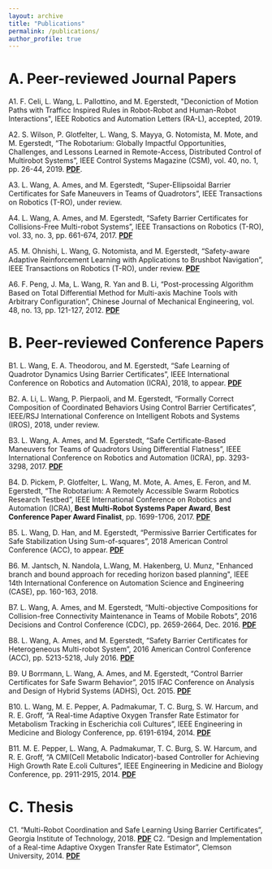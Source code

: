 ```yaml
---
layout: archive
title: "Publications"
permalink: /publications/
author_profile: true
---
```

A. Peer-reviewed Journal Papers
======
A1. F. Celi, L. Wang, L. Pallottino, and M. Egerstedt, "Deconiction of Motion Paths with Trafficc Inspired Rules in Robot-Robot and Human-Robot Interactions", IEEE Robotics and Automation Letters (RA-L), accepted, 2019.

A2. S. Wilson, P. Glotfelter, L. Wang, S. Mayya, G. Notomista, M. Mote, and M. Egerstedt, “The Robotarium: Globally Impactful Opportunities, Challenges, and Lessons Learned in Remote-Access, Distributed Control of Multirobot Systems”, IEEE Control Systems Magazine (CSM), vol. 40, no. 1, pp. 26-44, 2019. [<b>PDF</b>](http://liwanggt.github.io/files/Robotarium_CSM_Impact.pdf). 

A3. L. Wang, A. Ames, and M. Egerstedt, “Super-Ellipsoidal Barrier Certificates for Safe Maneuvers in Teams of Quadrotors”, IEEE Transactions on Robotics (T-RO), under review.

A4. L. Wang, A. Ames, and M. Egerstedt, “Safety Barrier Certificates for Collisions-Free Multi-robot Systems”, IEEE Transactions on Robotics (T-RO), vol. 33, no. 3, pp. 661-674, 2017. [<b>PDF</b>](http://liwanggt.github.io/files/A2_Safe_Swarm.pdf)

A5. M. Ohnishi, L. Wang, G. Notomista, and M. Egerstedt, “Safety-aware Adaptive Reinforcement Learning with Applications to Brushbot Navigation”, IEEE Transactions on Robotics (T-RO), under review. [<b>PDF</b>](http://liwanggt.github.io/files/Safety_Aware_Adaptive_RL.pdf)

A6. F. Peng, J. Ma, L. Wang, R. Yan and B. Li, “Post-processing Algorithm Based on Total Differential Method for Multi-axis Machine Tools with Arbitrary Configuration”, Chinese Journal of Mechanical Engineering, vol. 48, no. 13, pp. 121-127, 2012. [<b>PDF</b>](http://liwanggt.github.io/files/A3_Multi_axis_Machine.pdf)

B. Peer-reviewed Conference Papers
======
B1. L. Wang, E. A. Theodorou, and M. Egerstedt, “Safe Learning of Quadrotor Dynamics Using Barrier Certificates”, IEEE International Conference on Robotics and Automation (ICRA), 2018, to appear. [<b>PDF</b>](http://liwanggt.github.io/files/B1_Safe_learning.pdf)

B2. A. Li, L. Wang, P. Pierpaoli, and M. Egerstedt, “Formally Correct Composition of Coordinated Behaviors Using Control Barrier Certificates”, IEEE/RSJ International Conference on Intelligent Robots and Systems (IROS), 2018, under review.

B3. L. Wang, A. Ames, and M. Egerstedt, “Safe Certificate-Based Maneuvers for Teams of Quadrotors Using Differential Flatness”, IEEE International Conference on Robotics and Automation (ICRA), pp. 3293-3298, 2017. [<b>PDF</b>](http://liwanggt.github.io/files/B2_Quads_barrier.pdf)

B4. D. Pickem, P. Glotfelter, L. Wang, M. Mote, A. Ames, E. Feron, and M. Egerstedt, “The Robotarium: A Remotely Accessible Swarm Robotics Research Testbed”, IEEE International Conference on Robotics and Automation (ICRA), <b> Best Multi-Robot Systems Paper Award</b>, <b> Best Conference Paper Award Finalist</b>, pp. 1699-1706, 2017. [<b>PDF</b>](http://liwanggt.github.io/files/B3_Robotarium.pdf)

B5. L. Wang, D. Han, and M. Egerstedt, “Permissive Barrier Certificates for Safe Stabilization Using Sum-of-squares”, 2018 American Control Conference (ACC), to appear. [<b>PDF</b>](http://liwanggt.github.io/files/B4_SOS.pdf)

B6. M. Jantsch, N. Nandola, L.Wang, M. Hakenberg, U. Munz, "Enhanced branch and bound approach for receding horizon based planning", IEEE 14th International Conference on Automation Science and Engineering (CASE), pp. 160-163, 2018.

B7. L. Wang, A. Ames, and M. Egerstedt, “Multi-objective Compositions for Collision-free Connectivity Maintenance in Teams of Mobile Robots”, 2016 Decisions and Control Conference (CDC), pp. 2659-2664, Dec. 2016. [<b>PDF</b>](http://liwanggt.github.io/files/B5_Composable_Barrier.pdf)

B8. L. Wang, A. Ames, and M. Egerstedt, “Safety Barrier Certificates for Heterogeneous Multi-robot System”, 2016 American Control Conference (ACC), pp. 5213-5218, July 2016. [<b>PDF</b>](http://liwanggt.github.io/files/B6_Hetero_barrier.pdf)

B9. U Borrmann, L. Wang, A. Ames, and M. Egerstedt, “Control Barrier Certificates for Safe Swarm Behavior”, 2015 IFAC Conference on Analysis and Design of Hybrid Systems (ADHS), Oct. 2015. [<b>PDF</b>](http://liwanggt.github.io/files/B7_Swarm_barrier.pdf)

B10. L. Wang, M. E. Pepper, A. Padmakumar, T. C. Burg, S. W. Harcum, and R. E. Groff, “A Real-time Adaptive Oxygen Transfer Rate Estimator for Metabolism Tracking in Escherichia coli Cultures”, IEEE Engineering in Medicine and Biology Conference, pp. 6191-6194, 2014. [<b>PDF</b>](http://liwanggt.github.io/files/B8_Adaptive.pdf) 

B11. M. E. Pepper, L. Wang, A. Padmakumar, T. C. Burg, S. W. Harcum, and R. E. Groff, “A CMI(Cell Metabolic
Indicator)-based Controller for Achieving High Growth Rate E.coli Cultures”, IEEE Engineering in Medicine and Biology Conference, pp. 2911-2915, 2014. [<b>PDF</b>](http://liwanggt.github.io/files/B9_Bioreactor.pdf)

C. Thesis
======
C1. “Multi-Robot Coordination and Safe Learning Using Barrier Certificates”, Georgia Institute of Technology, 2018. [<b>PDF</b>](http://liwanggt.github.io/files/WANG-DISSERTATION-2018.pdf)
C2. “Design and Implementation of a Real-time Adaptive Oxygen Transfer Rate Estimator”, Clemson University, 2014. [<b>PDF</b>](http://liwanggt.github.io/files/C1_Adaptive_Estimator.pdf)
